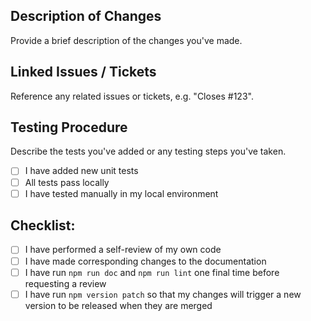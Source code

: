 ## Description of Changes

Provide a brief description of the changes you've made.

## Linked Issues / Tickets

Reference any related issues or tickets, e.g. "Closes #123".

## Testing Procedure

Describe the tests you've added or any testing steps you've taken.

- [ ] I have added new unit tests
- [ ] All tests pass locally
- [ ] I have tested manually in my local environment

## Checklist:

- [ ] I have performed a self-review of my own code
- [ ] I have made corresponding changes to the documentation
- [ ] I have run `npm run doc` and `npm run lint` one final time before requesting a review
- [ ] I have run `npm version patch` so that my changes will trigger a new version to be released when they are merged